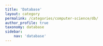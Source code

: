 ```yaml
---
title: 'Database'
layout: category
permalink: /categories/computer-science/db/
author_profile: true
taxonomy: database
sidebar:
    nav: 'database'
---
```

